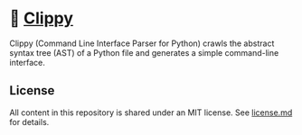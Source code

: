 # 📎 [Clippy](https://github.com/gowithfloat/clippy)

Clippy (Command Line Interface Parser for Python) crawls the abstract syntax tree (AST) of a Python file and generates a simple command-line interface.

## License

All content in this repository is shared under an MIT license. See [license.md](./license.md) for details.
